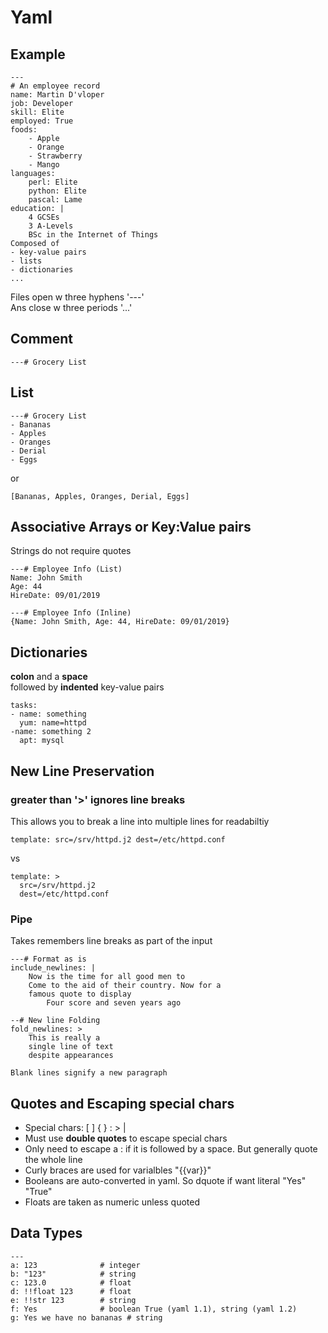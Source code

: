 # Yaml

## Example

    ---
    # An employee record
    name: Martin D'vloper
    job: Developer
    skill: Elite
    employed: True
    foods:
        - Apple
        - Orange
        - Strawberry
        - Mango
    languages:
        perl: Elite
        python: Elite
        pascal: Lame
    education: |
        4 GCSEs
        3 A-Levels
        BSc in the Internet of Things
    Composed of 
    - key-value pairs
    - lists
    - dictionaries
    ...

Files open w three hyphens '---'  
Ans close w three periods '...'


## Comment
    ---# Grocery List

## List
    ---# Grocery List
    - Bananas
    - Apples
    - Oranges
    - Derial
    - Eggs

or

    [Bananas, Apples, Oranges, Derial, Eggs]

## Associative Arrays or Key:Value pairs
Strings do not require quotes

    ---# Employee Info (List)
    Name: John Smith
    Age: 44
    HireDate: 09/01/2019

    ---# Employee Info (Inline)
    {Name: John Smith, Age: 44, HireDate: 09/01/2019}

## Dictionaries
**colon** and a **space**  
followed by **indented** key-value pairs

    tasks:
    - name: something
      yum: name=httpd
    -name: something 2
      apt: mysql

## New Line Preservation

### greater than '>' ignores line breaks
This allows you to break a line into multiple lines for readabiltiy

    template: src=/srv/httpd.j2 dest=/etc/httpd.conf
vs

    template: >
      src=/srv/httpd.j2 
      dest=/etc/httpd.conf

### Pipe 
Takes remembers line breaks as part of the input

    ---# Format as is
    include_newlines: |
        Now is the time for all good men to
        Come to the aid of their country. Now for a
        famous quote to display
            Four score and seven years ago

    --# New line Folding
    fold_newlines: >
        This is really a
        single line of text
        despite appearances

    Blank lines signify a new paragraph

## Quotes and Escaping special chars
- Special chars: [ ] { } : > |  
- Must use **double quotes** to escape special chars  
- Only need to escape a : if it is followed by a space. But generally quote the whole line  
- Curly braces are used for varialbles "{{var}}"  
- Booleans are auto-converted in yaml.  So dquote if want literal "Yes" "True"  
- Floats are taken as numeric unless quoted


## Data Types

    ---
    a: 123              # integer
    b: "123"            # string
    c: 123.0            # float
    d: !!float 123      # float
    e: !!str 123        # string
    f: Yes              # boolean True (yaml 1.1), string (yaml 1.2)
    g: Yes we have no bananas # string


